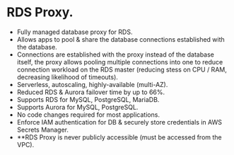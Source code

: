 # **RDS Proxy.**

* Fully managed database proxy for RDS.
* Allows apps to pool & share the database connections established with the database.
* Connections are established with the proxy instead of the database itself, the proxy allows pooling multiple connections into one to reduce connection workload on the RDS master (reducing stess on CPU / RAM, decreasing likelihood of timeouts).
* Serverless, autoscaling, highly-available (multi-AZ).
* Reduced RDS & Aurora failover time by up to 66%.
* Supports RDS for MySQL, PostgreSQL, MariaDB.
* Supports Aurora for MySQL, PostgreSQL.
* No code changes required for most applications.
* Enforce IAM authentication for DB & securely store credentials in AWS Secrets Manager.
* **RDS Proxy is never publicly accessible (must be accessed from the VPC).